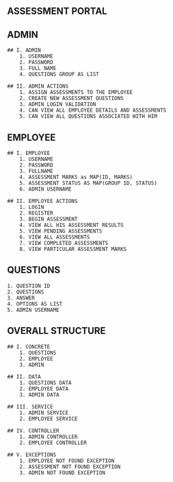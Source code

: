 ## ASSESSMENT PORTAL

## ADMIN
    ## I. ADMIN 
        1. USERNAME
        2. PASSWORD
        3. FULL NAME
        4. QUESTIONS GROUP AS LIST

    ## II. ADMIN ACTIONS
        1. ASSIGN ASSESSMENTS TO THE EMPLOYEE
        2. CREATE NEW ASSESSMENT QUESTIONS
        3. ADMIN LOGIN VALIDATION
        4. CAN VIEW ALL EMPLOYEE DETAILS AND ASSESSMENTS
        5. CAN VIEW ALL QUESTIONS ASSOCIATED WITH HIM


## EMPLOYEE
    ## I. EMPLOYEE
        1. USERNAME
        2. PASSWORD
        3. FULLNAME
        4. ASSESSMENT MARKS as MAP(ID, MARKS)
        5. ASSESSMENT STATUS AS MAP(GROUP ID, STATUS)
        6. ADMIN USERNAME

    ## II. EMPLOYEE ACTIONS
        1. LOGIN
        2. REGISTER
        3. BEGIN ASSESSMENT
        4. VIEW ALL HIS ASSESSMENT RESULTS
        5. VIEW PENDING ASSESSMENTS
        6. VIEW ALL ASSESSMENTS
        7. VIEW COMPLETED ASSESSMENTS
        8. VIEW PARTICULAR ASSESSMENT MARKS

## QUESTIONS
    1. QUESTION ID
    2. QUESTIONS
    3. ANSWER
    4. OPTIONS AS LIST
    5. ADMIN USERNAME


## OVERALL STRUCTURE

    ## I. CONCRETE
        1. QUESTIONS
        2. EMPLOYEE
        3. ADMIN

    ## II. DATA
        1. QUESTIONS DATA
        2. EMPLOYEE DATA
        3. ADMIN DATA

    ## III. SERVICE
        1. ADMIN SERVICE
        2. EMPLOYEE SERVICE

    ## IV. CONTROLLER
        1. ADMIN CONTROLLER
        2. EMPLOYEE CONTROLLER

    ## V. EXCEPTIONS
        1. EMPLOYEE NOT FOUND EXCEPTION
        2. ASSESSMENT NOT FOUND EXCEPTION
        3. ADMIN NOT FOUND EXCEPTION
    


